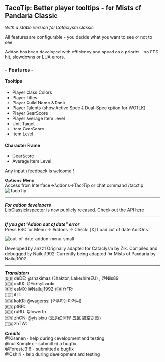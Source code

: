 ## TacoTip: Better player tooltips - for Mists of Pandaria Classic

*With a stable version for Cataclysm Classic*

All features are configurable - you decide what you want to see or not to see.

Addon has been developed with efficiency and speed as a priority - no FPS hit, slowdowns or LUA errors.

### - Features -

#### Tooltips
- Player Class Colors
- Player Titles
- Player Guild Name & Rank
- Player Talents (show Active Spec & Dual-Spec option for WOTLK)
- Player GearScore
- Player Average Item Level
- Unit Target
- Item GearScore
- Item Level


#### Character Frame
- GearScore
- Average Item Level


Any input / feedback is welcome !

**Options Menu**  
Access from Interface->Addons->TacoTip or chat command /tacotip
![TacoTip](https://github.com/user-attachments/assets/333a19c6-f2ac-49bc-8401-254e8ca71b9f)



---

***For addon developers***  
[LibClassicInspector](https://github.com/anzz1/TacoTip/tree/master/Libs/LibClassicInspector) is now publicly released.
Check out the API [here](https://github.com/anzz1/TacoTip/blob/master/Libs/LibClassicInspector/API.txt)

---

***If you get "Addon out of date" error***  
Press ESC for Menu -> Addons -> Check: [X] Load out of date AddOns  

![out-of-date-addon-menu-small](https://user-images.githubusercontent.com/13628128/199223990-17896046-3407-472d-be70-b78fc42ae905.jpg)


Developed by anzz1
Originally adapted for Cataclysm by Zik. Compiled and debugged by Nailuj1992.
Currently being adapted for Mists of Pandaria by Nailuj1992.

---

***Translators***  
🇩🇪 deDE: @shakimas (Shaktor, LakeshireEU) , @Nils89  
🇪🇸 esES: @Yorkylizado  
🇲🇽 esMX: @Nailuj1992
🇫🇷 frFR:   
🇮🇹 itIT:   
🇰🇷 koKR: @wagerssi (와우하는아저씨)  
🇧🇷 ptBR:   
🇷🇺 ruRU: @Iowerth  
🇨🇳 zhCN: @yisisixu (云是红河岸 五区 碧空之歌)  
🇹🇼 zhTW:   

***Credits***  
@Kisanen - help during development and testing  
@nullKomplex - submitted a bugfix  
@ForestJ316 - submitted a bugfix  
@Oshiri - help during development and testing
